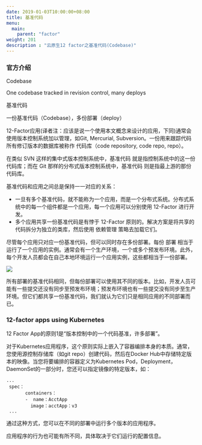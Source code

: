 ```yaml
---
date: 2019-01-03T10:00:00+08:00
title: 基准代码
menu:
  main:
    parent: "factor"
weight: 201
description : "云原生12 factor之基准代码(Codebase)"
---
```



### 官方介绍

Codebase

One codebase tracked in revision control, many deploys

基准代码

一份基准代码（Codebase），多份部署（deploy）

12-Factor应用(译者注：应该是说一个使用本文概念来设计的应用，下同)通常会使用版本控制系统加以管理，如Git, Mercurial, Subversion。一份用来跟踪代码所有修订版本的数据库被称作 代码库（code repository, code repo, repo）。

在类似 SVN 这样的集中式版本控制系统中，基准代码 就是指控制系统中的这一份代码库；而在 Git 那样的分布式版本控制系统中，基准代码 则是指最上游的那份代码库。

基准代码和应用之间总是保持一一对应的关系：

- 一旦有多个基准代码，就不能称为一个应用，而是一个分布式系统。分布式系统中的每一个组件都是一个应用，每一个应用可以分别使用 12-Factor 进行开发。
- 多个应用共享一份基准代码是有悖于 12-Factor 原则的。解决方案是将共享的代码拆分为独立的类库，然后使用 依赖管理 策略去加载它们。

尽管每个应用只对应一份基准代码，但可以同时存在多份部署。每份 部署 相当于运行了一个应用的实例。通常会有一个生产环境，一个或多个预发布环境。此外，每个开发人员都会在自己本地环境运行一个应用实例，这些都相当于一份部署。

![](https://12factor.net/images/codebase-deploys.png)

所有部署的基准代码相同，但每份部署可以使用其不同的版本。比如，开发人员可能有一些提交还没有同步至预发布环境；预发布环境也有一些提交没有同步至生产环境。但它们都共享一份基准代码，我们就认为它们只是相同应用的不同部署而已。



### 12-factor apps using Kubernetes

12 Factor App的原则1是“版本控制中的一个代码基准，许多部署”。

对于Kubernetes应用程序，这个原则实际上嵌入了容器编排本身的本质。通常，您使用源控制存储库（如git repo）创建代码，然后在Docker Hub中存储特定版本的映像。当您将要编排的容器定义为Kubernetes Pod，Deployment，DaemonSet的一部分时，您还可以指定镜像的特定版本，如：

```
...
 spec：
       containers：
       -  name：AcctApp 
         image：acctApp：v3
 ...
```

通过这种方式，您可以在不同的部署中运行多个版本的应用程序。

应用程序的行为也可能有所不同，具体取决于它们运行的配置信息。




